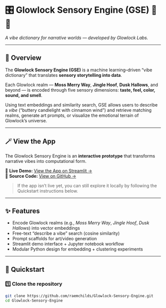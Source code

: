# 🎛️ Glowlock Sensory Engine (GSE) 🌲✨  
*A vibe dictionary for narrative worlds — developed by Glowlock Labs.*

---

## 🌿 Overview  
The **Glowlock Sensory Engine (GSE)** is a machine learning–driven “vibe dictionary” that translates **sensory storytelling into data**.  

Each Glowlock realm — **Moss Merry Way**, **Jingle Hoof**, **Dusk Hallows**, and beyond — is encoded through five sensory dimensions: **taste, feel, color, sound, and smell**.  

Using text embeddings and similarity search, GSE allows users to describe a *vibe* (“buttery candlelight with cinnamon wind”) and retrieve matching realms, generate art prompts, or visualize the emotional terrain of Glowlock’s universe.

---

## 🪄 View the App  

The Glowlock Sensory Engine is an **interactive prototype** that transforms narrative vibes into computational form.  

🔗 **Live Demo:** [View the App on Streamlit →](https://glowlock-sensory-engine.streamlit.app)  
📂 **Source Code:** [View on GitHub →](https://github.com/raemchilds/Glowlock-Sensory-Engine)  

> If the app isn’t live yet, you can still explore it locally by following the Quickstart instructions below.

---

## ✨ Features  
- Encode Glowlock realms (e.g., *Moss Merry Way*, *Jingle Hoof*, *Dusk Hallows*) into vector embeddings  
- Free-text “describe a vibe” search (cosine similarity)  
- Prompt scaffolds for art/video generation  
- Streamlit demo interface + Jupyter notebook workflow  
- Modular Python design for embedding + clustering experiments  

---

## 🚀 Quickstart  

### 1️⃣ Clone the repository  
```bash
git clone https://github.com/raemchilds/Glowlock-Sensory-Engine.git
cd Glowlock-Sensory-Engine
